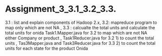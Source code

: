 # Assignment_3_3.1_3.2_3.3.
3.1 : list and explain components of Hadoop 2.x, 3.2:  mapreduce program to map only which are not NA , 3.3 : calcualte the total units and calculate the total units for onida       Task1.Mapper.java for 3.2 to map which are not NA either Company or product ,  Task1Reducer.java for 3.2  1) to count the total units ,  Tas3Mapper.java and Task3Reducer.java  for 3.3  2) to count the total units for each state  for the product Onida
